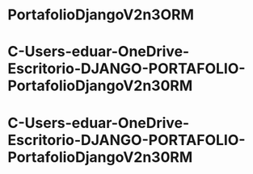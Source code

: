 # PortafolioDjangoV2n3ORM
# C-Users-eduar-OneDrive-Escritorio-DJANGO-PORTAFOLIO-PortafolioDjangoV2n30RM
# C-Users-eduar-OneDrive-Escritorio-DJANGO-PORTAFOLIO-PortafolioDjangoV2n30RM
